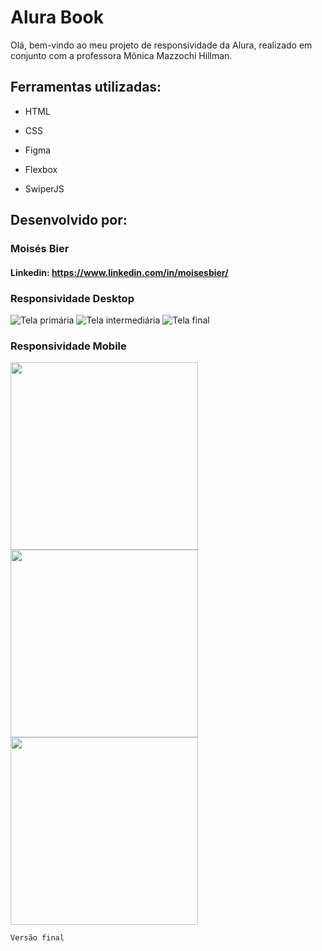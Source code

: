 # Alura Book

Olá, bem-vindo ao meu projeto de responsividade da Alura, realizado em conjunto com a professora Mônica Mazzochi Hillman.

## Ferramentas utilizadas:

* HTML

* CSS

* Figma

* Flexbox

* SwiperJS

## Desenvolvido por:

### Moisés Bier

#### Linkedin: https://www.linkedin.com/in/moisesbier/

### Responsividade Desktop ###

![Tela primária](https://i.imgur.com/krc46iB.png)
![Tela intermediária](https://i.imgur.com/n8RGniv.png)
![Tela final](https://i.imgur.com/XedwxjW.png)

### Responsividade Mobile ###

<img src="https://i.imgur.com/9EhPrKs.jpg" width="300px"/>
<img src="https://i.imgur.com/lXpsVAy.jpg" width="300px"/>
<img src="https://i.imgur.com/wg7OrzC.jpg" width="300px"/>

```
Versão final
```

